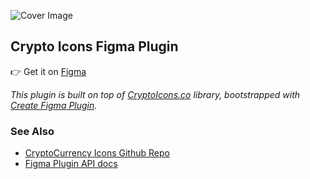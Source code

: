 ![Cover Image](https://s3-alpha-sig.figma.com/plugins/1170720285035693761/42620/f4559a12-c282-4ff0-a777-5dbce4f7d8fb-cover?Expires=1668384000&Signature=gSJSQEEqhrjFWaS-Uz2lP6q8xNW~lw~bJA~OlC9iPTw1fA3bZ5EsGGwsF2LzkL4qeVzN~2sJmIBhQ4SeBPDD0Px3h10UnG6g4vhG-leahOQVzapbzFIpGYB2S-C~YX8hebphU85LbkYzkpV85R4Q~7905vRSuaV7lf-0Nc-Kljn4iSlQYov5T2-0DYAp3fk3CfqgxAiF3elgdWRt~GNYU8oLJQbHEIsfPB7fpE5-5XVTXl8I2H-OvwH984DF7R7Ml274ixuL1PffDCy3iS3XIsS9K6FXb1k04CJLBu6jDsrr63~~1NeTVNEdPejAk5AaCkQ82jDWQGpTo9YxgSVuyg__&Key-Pair-Id=APKAINTVSUGEWH5XD5UA)

## Crypto Icons Figma Plugin

👉 Get it on [Figma](https://www.figma.com/community/plugin/1170720285035693761/Crypto-Icons)

*This plugin is built on top of [CryptoIcons.co](https://cryptoicons.co) library, bootstrapped with [Create Figma Plugin](https://yuanqing.github.io/create-figma-plugin/).*


### See Also
- [CryptoCurrency Icons Github Repo](https://github.com/spothq/cryptocurrency-icons)
- [Figma Plugin API docs](https://figma.com/plugin-docs/)
